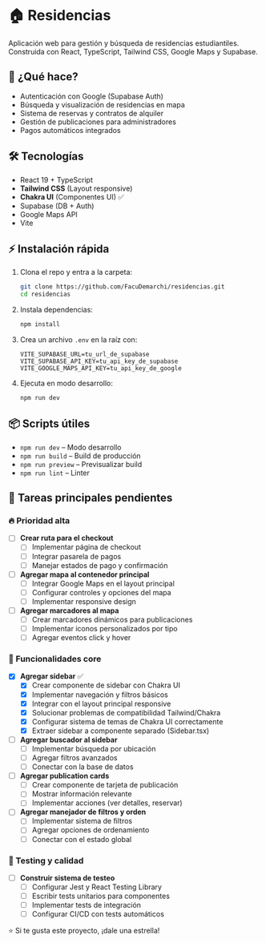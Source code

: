 # 🏠 Residencias

Aplicación web para gestión y búsqueda de residencias estudiantiles. Construida con React, TypeScript, Tailwind CSS, Google Maps y Supabase.

## 🚀 ¿Qué hace?
- Autenticación con Google (Supabase Auth)
- Búsqueda y visualización de residencias en mapa
- Sistema de reservas y contratos de alquiler
- Gestión de publicaciones para administradores
- Pagos automáticos integrados

## 🛠️ Tecnologías
- React 19 + TypeScript
- **Tailwind CSS** (Layout responsive)
- **Chakra UI** (Componentes UI) ✅
- Supabase (DB + Auth)
- Google Maps API
- Vite

## ⚡ Instalación rápida
1. Clona el repo y entra a la carpeta:
   ```bash
   git clone https://github.com/FacuDemarchi/residencias.git
   cd residencias
   ```
2. Instala dependencias:
   ```bash
   npm install
   ```
3. Crea un archivo `.env` en la raíz con:
   ```env
   VITE_SUPABASE_URL=tu_url_de_supabase
   VITE_SUPABASE_API_KEY=tu_api_key_de_supabase
   VITE_GOOGLE_MAPS_API_KEY=tu_api_key_de_google
   ```
4. Ejecuta en modo desarrollo:
   ```bash
   npm run dev
   ```

## 📦 Scripts útiles
- `npm run dev` – Modo desarrollo
- `npm run build` – Build de producción
- `npm run preview` – Previsualizar build
- `npm run lint` – Linter

## 🎯 Tareas principales pendientes

### 🔥 Prioridad alta
- [ ] **Crear ruta para el checkout**
  - [ ] Implementar página de checkout
  - [ ] Integrar pasarela de pagos
  - [ ] Manejar estados de pago y confirmación

- [ ] **Agregar mapa al contenedor principal**
  - [ ] Integrar Google Maps en el layout principal
  - [ ] Configurar controles y opciones del mapa
  - [ ] Implementar responsive design

- [ ] **Agregar marcadores al mapa**
  - [ ] Crear marcadores dinámicos para publicaciones
  - [ ] Implementar iconos personalizados por tipo
  - [ ] Agregar eventos click y hover

### 🔧 Funcionalidades core
- [x] **Agregar sidebar** ✅
  - [x] Crear componente de sidebar con Chakra UI
  - [x] Implementar navegación y filtros básicos
  - [x] Integrar con el layout principal responsive
  - [x] Solucionar problemas de compatibilidad Tailwind/Chakra
  - [x] Configurar sistema de temas de Chakra UI correctamente
  - [x] Extraer sidebar a componente separado (Sidebar.tsx)

- [ ] **Agregar buscador al sidebar**
  - [ ] Implementar búsqueda por ubicación
  - [ ] Agregar filtros avanzados
  - [ ] Conectar con la base de datos

- [ ] **Agregar publication cards**
  - [ ] Crear componente de tarjeta de publicación
  - [ ] Mostrar información relevante
  - [ ] Implementar acciones (ver detalles, reservar)

- [ ] **Agregar manejador de filtros y orden**
  - [ ] Implementar sistema de filtros
  - [ ] Agregar opciones de ordenamiento
  - [ ] Conectar con el estado global

### 🧪 Testing y calidad
- [ ] **Construir sistema de testeo**
  - [ ] Configurar Jest y React Testing Library
  - [ ] Escribir tests unitarios para componentes
  - [ ] Implementar tests de integración
  - [ ] Configurar CI/CD con tests automáticos

⭐ Si te gusta este proyecto, ¡dale una estrella!
